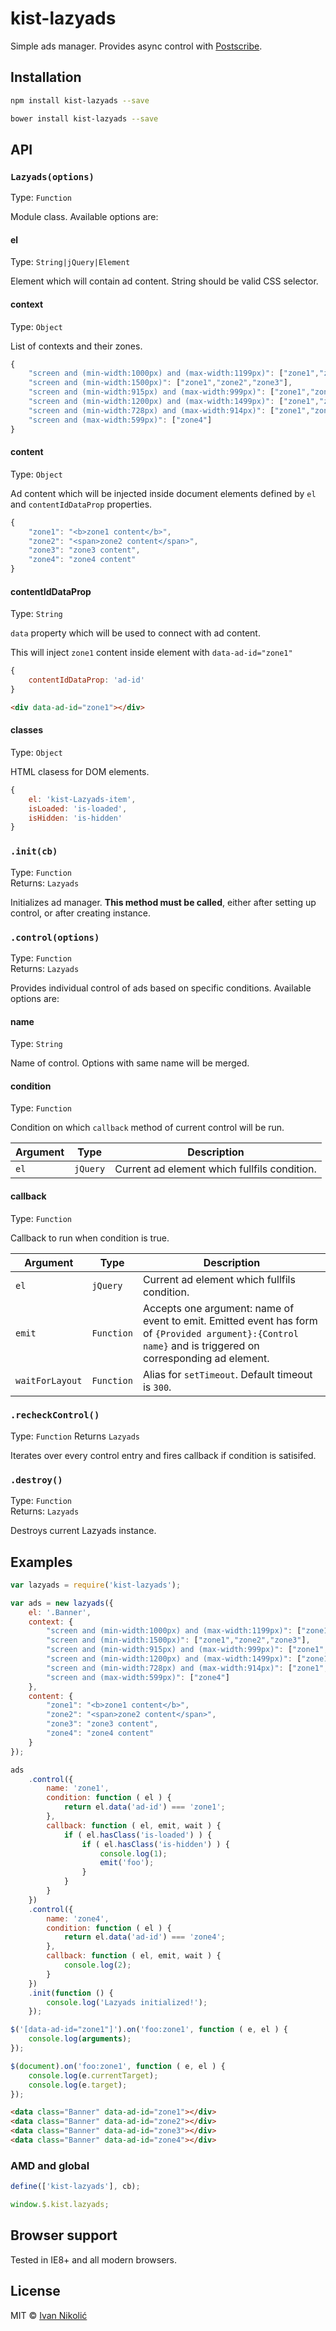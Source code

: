 # kist-lazyads

Simple ads manager. Provides async control with [Postscribe](https://github.com/krux/postscribe).

## Installation

```sh
npm install kist-lazyads --save

bower install kist-lazyads --save
```

## API

### `Lazyads(options)`

Type: `Function`

Module class. Available options are:

#### el

Type: `String|jQuery|Element`

Element which will contain ad content. String should be valid CSS selector.

#### context

Type: `Object`

List of contexts and their zones.

```js
{
	"screen and (min-width:1000px) and (max-width:1199px)": ["zone1","zone2","zone3"],
	"screen and (min-width:1500px)": ["zone1","zone2","zone3"],
	"screen and (min-width:915px) and (max-width:999px)": ["zone1","zone2","zone3","zone3"],
	"screen and (min-width:1200px) and (max-width:1499px)": ["zone1","zone2","zone3"],
	"screen and (min-width:728px) and (max-width:914px)": ["zone1","zone3"],
	"screen and (max-width:599px)": ["zone4"]
}
```

#### content

Type: `Object`

Ad content which will be injected inside document elements defined by `el` and `contentIdDataProp` properties.

```js
{
	"zone1": "<b>zone1 content</b>",
	"zone2": "<span>zone2 content</span>",
	"zone3": "zone3 content",
	"zone4": "zone4 content"
}
```

#### contentIdDataProp

Type: `String`

`data` property which will be used to connect with ad content.

This will inject `zone1` content inside element with `data-ad-id="zone1"`

```js
{
	contentIdDataProp: 'ad-id'
}
```

```html
<div data-ad-id="zone1"></div>
```

#### classes

Type: `Object`

HTML clasess for DOM elements.

```js
{
	el: 'kist-Lazyads-item',
	isLoaded: 'is-loaded',
	isHidden: 'is-hidden'
}
```

### `.init(cb)`

Type: `Function`  
Returns: `Lazyads`

Initializes ad manager. **This method must be called**, either after setting up control, or after creating instance.

### `.control(options)`

Type: `Function`  
Returns: `Lazyads`

Provides individual control of ads based on specific conditions. Available options are:

#### name

Type: `String`

Name of control. Options with same name will be merged.

#### condition

Type: `Function`  

Condition on which `callback` method of current control will be run.

| Argument | Type | Description |
| --- | --- | --- |
| `el` | `jQuery` | Current ad element which fullfils condition. |

#### callback

Type: `Function`

Callback to run when condition is true.

| Argument | Type | Description |
| --- | --- | --- |
| `el` | `jQuery` | Current ad element which fullfils condition. |
| `emit` | `Function` | Accepts one argument: name of event to emit. Emitted event has form of `{Provided argument}:{Control name}` and is triggered on corresponding ad element. |
| `waitForLayout` | `Function` | Alias for `setTimeout`. Default timeout is `300`. |

### `.recheckControl()`

Type: `Function`
Returns `Lazyads`

Iterates over every control entry and fires callback if condition is satisifed.

### `.destroy()`

Type: `Function`  
Returns: `Lazyads`

Destroys current Lazyads instance.

## Examples

```js
var lazyads = require('kist-lazyads');

var ads = new lazyads({
	el: '.Banner',
	context: {
		"screen and (min-width:1000px) and (max-width:1199px)": ["zone1","zone2","zone3"],
		"screen and (min-width:1500px)": ["zone1","zone2","zone3"],
		"screen and (min-width:915px) and (max-width:999px)": ["zone1","zone2","zone3","zone3"],
		"screen and (min-width:1200px) and (max-width:1499px)": ["zone1","zone2","zone3"],
		"screen and (min-width:728px) and (max-width:914px)": ["zone1","zone3"],
		"screen and (max-width:599px)": ["zone4"]
	},
	content: {
		"zone1": "<b>zone1 content</b>",
		"zone2": "<span>zone2 content</span>",
		"zone3": "zone3 content",
		"zone4": "zone4 content"
	}
});

ads
	.control({
		name: 'zone1',
		condition: function ( el ) {
			return el.data('ad-id') === 'zone1';
		},
		callback: function ( el, emit, wait ) {
			if ( el.hasClass('is-loaded') ) {
				if ( el.hasClass('is-hidden') ) {
					console.log(1);
					emit('foo');
				}
			}
		}
	})
	.control({
		name: 'zone4',
		condition: function ( el ) {
			return el.data('ad-id') === 'zone4';
		},
		callback: function ( el, emit, wait ) {
			console.log(2);
		}
	})
	.init(function () {
		console.log('Lazyads initialized!');
	});

$('[data-ad-id="zone1"]').on('foo:zone1', function ( e, el ) {
	console.log(arguments);
});

$(document).on('foo:zone1', function ( e, el ) {
	console.log(e.currentTarget);
	console.log(e.target);
});
```

```html
<data class="Banner" data-ad-id="zone1"></div>
<data class="Banner" data-ad-id="zone2"></div>
<data class="Banner" data-ad-id="zone3"></div>
<data class="Banner" data-ad-id="zone4"></div>
```

### AMD and global

```js
define(['kist-lazyads'], cb);

window.$.kist.lazyads;
```

## Browser support

Tested in IE8+ and all modern browsers.

## License

MIT © [Ivan Nikolić](http://ivannikolic.com)
